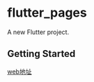 # flutter_pages

A new Flutter project.

## Getting Started

[web地址](https://wonderful89.github.io/flutter_pages/)